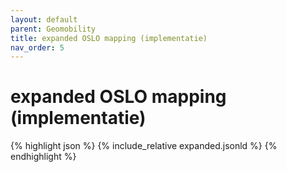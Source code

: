 ```yaml
---
layout: default
parent: Geomobility
title: expanded OSLO mapping (implementatie)
nav_order: 5
---
```


# expanded OSLO mapping (implementatie)

{% highlight json %}
{% include_relative  expanded.jsonld %}
{% endhighlight %}